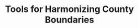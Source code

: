 ---
layout: default
authors: Bitsy Perlman
description: This tool creates the csv tables that allow county boundaries to be synchronized
  to a base year, exported to the directory you run this from. While this code takes
  shape files of any type and preforms an intersect, it was written to follow the
  method used in Hornbeck (2010) (see https://www.dropbox.com/s/1cygkeoo4p89vrw/BWreplication_BorderFixes.rar
  for those replication files), that is to say, I wrote it to take shapefiles of US
  counties from NHGIS from a selections of years and then to reapportioning them by
  area to the boundaries as they were in a base year. The stata code that uses these
  csvs was writen to be used with Haines' census data (ICPSR 02896).
last_edit: Thu, 02 Dec 2021 13:37:42 GMT
location: https://elisabethperlman.net/code.html
related_projects: {}
slug: /harmonising_county_boundaries
tags:
- geography
title: Tools for Harmonizing County Boundaries
uuid: 6ba552a7-ec31-4710-9d8b-d8177b293a90
---